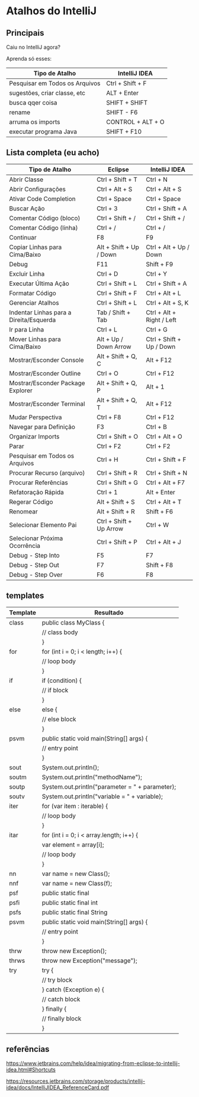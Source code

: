 # Atalhos do IntelliJ

## Principais

Caiu no IntelliJ agora? 

Aprenda só esses:

| Tipo de Atalho                | IntelliJ IDEA           |
|-------------------------------|-------------------------|
| Pesquisar em Todos os Arquivos| Ctrl + Shift + F        |
| sugestões, criar classe, etc  | ALT + Enter             |
| busca qqer coisa              | SHIFT + SHIFT           |
| rename                        | SHIFT - F6              |
| arruma os imports             | CONTROL + ALT + O       |
| executar programa Java        | SHIFT + F10             | 

## Lista completa (eu acho)

| Tipo de Atalho                 | Eclipse                   | IntelliJ IDEA                  |
|-------------------------------|---------------------------|--------------------------------|
| Abrir Classe                   | Ctrl + Shift + T          | Ctrl + N                       |
| Abrir Configurações            | Ctrl + Alt + S            | Ctrl + Alt + S                 |
| Ativar Code Completion         | Ctrl + Space              | Ctrl + Space                   |
| Buscar Ação                    | Ctrl + 3                  | Ctrl + Shift + A               |
| Comentar Código (bloco)        | Ctrl + Shift + /          | Ctrl + Shift + /               |
| Comentar Código (linha)        | Ctrl + /                  | Ctrl + /                       |
| Continuar                      | F8                        | F9                             |
| Copiar Linhas para Cima/Baixo  | Alt + Shift + Up / Down   | Ctrl + Alt + Up / Down         |
| Debug                          | F11                       | Shift + F9                     |
| Excluir Linha                  | Ctrl + D                  | Ctrl + Y                       |
| Executar Última Ação           | Ctrl + Shift + L          | Ctrl + Shift + A               |
| Formatar Código                | Ctrl + Shift + F          | Ctrl + Alt + L                 |
| Gerenciar Atalhos              | Ctrl + Shift + L          | Ctrl + Alt + S, K              |
| Indentar Linhas para a Direita/Esquerda | Tab / Shift + Tab | Ctrl + Alt + Right / Left      |
| Ir para Linha                  | Ctrl + L                  | Ctrl + G                       |
| Mover Linhas para Cima/Baixo   | Alt + Up / Down Arrow     | Ctrl + Shift + Up / Down       |
| Mostrar/Esconder Console        | Alt + Shift + Q, C       | Alt + F12                     |
| Mostrar/Esconder Outline        | Ctrl + O                 | Ctrl + F12                    |
| Mostrar/Esconder Package Explorer| Alt + Shift + Q, P      | Alt + 1                        |
| Mostrar/Esconder Terminal       | Alt + Shift + Q, T       | Alt + F12                     |
| Mudar Perspectiva              | Ctrl + F8                 | Ctrl + F12                    |
| Navegar para Definição         | F3                        | Ctrl + B                       |
| Organizar Imports              | Ctrl + Shift + O          | Ctrl + Alt + O                 |
| Parar                          | Ctrl + F2                 | Ctrl + F2                      |
| Pesquisar em Todos os Arquivos | Ctrl + H                  | Ctrl + Shift + F               |
| Procurar Recurso (arquivo)     | Ctrl + Shift + R          | Ctrl + Shift + N               |
| Procurar Referências           | Ctrl + Shift + G          | Ctrl + Alt + F7                |
| Refatoração Rápida             | Ctrl + 1                  | Alt + Enter                    |
| Regerar Código                 | Alt + Shift + S           | Ctrl + Alt + T                 |
| Renomear                       | Alt + Shift + R           | Shift + F6                     |
| Selecionar Elemento Pai        | Ctrl + Shift + Up Arrow   | Ctrl + W                       |
| Selecionar Próxima Ocorrência  | Ctrl + Shift + P          | Ctrl + Alt + J                 |
| Debug - Step Into              | F5                        | F7                             |
| Debug - Step Out               | F7                        | Shift + F8                     |
| Debug - Step Over              | F6                        | F8                             |

## templates

| Template         | Resultado                                                           |
|------------------|---------------------------------------------------------------------|
| class            | public class MyClass {                                              |
|                  |     // class body                                                 |
|                  | }                                                                 |
| for              | for (int i = 0; i < length; i++) {                                |
|                  |     // loop body                                                  |
|                  | }                                                                 |
| if               | if (condition) {                                                  |
|                  |     // if block                                                   |
|                  | }                                                                 |
| else             | else {                                                            |
|                  |     // else block                                                 |
|                  | }                                                                 |
| psvm             | public static void main(String[] args) {                         |
|                  |     // entry point                                                |
|                  | }                                                                 |
| sout             | System.out.println();                                             |
| soutm            | System.out.println("methodName");                                  |
| soutp            | System.out.println("parameter = " + parameter);                   |
| soutv            | System.out.println("variable = " + variable);                     |
| iter             | for (var item : iterable) {                                       |
|                  |     // loop body                                                  |
|                  | }                                                                 |
| itar             | for (int i = 0; i < array.length; i++) {                          |
|                  |     var element = array[i];                                       |
|                  |     // loop body                                                  |
|                  | }                                                                 |
| nn               | var name = new Class();                                           |
| nnf              | var name = new Class(f);                                          |
| psf              | public static final                                               |
| psfi             | public static final int                                           |
| psfs             | public static final String                                        |
| psvm             | public static void main(String[] args) {                         |
|                  |     // entry point                                                |
|                  | }                                                                 |
| thrw             | throw new Exception();                                            |
| thrws            | throw new Exception("message");                                    |
| try              | try {                                                             |
|                  |     // try block                                                   |
|                  | } catch (Exception e) {                                          |
|                  |     // catch block                                                 |
|                  | } finally {                                                       |
|                  |     // finally block                                               |
|                  | }                                                                 |

## referências

https://www.jetbrains.com/help/idea/migrating-from-eclipse-to-intellij-idea.html#Shortcuts

https://resources.jetbrains.com/storage/products/intellij-idea/docs/IntelliJIDEA_ReferenceCard.pdf
